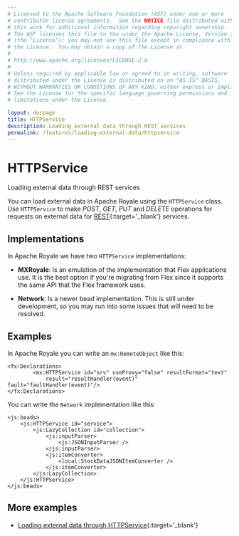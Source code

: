 ```yaml
---
# Licensed to the Apache Software Foundation (ASF) under one or more
# contributor license agreements.  See the NOTICE file distributed with
# this work for additional information regarding copyright ownership.
# The ASF licenses this file to You under the Apache License, Version 2.0
# (the "License"); you may not use this file except in compliance with
# the License.  You may obtain a copy of the License at
# 
# http://www.apache.org/licenses/LICENSE-2.0
# 
# Unless required by applicable law or agreed to in writing, software
# distributed under the License is distributed on an "AS IS" BASIS,
# WITHOUT WARRANTIES OR CONDITIONS OF ANY KIND, either express or implied.
# See the License for the specific language governing permissions and
# limitations under the License.

layout: docpage
title: HTTPService
description: Loading external data through REST services
permalink: /features/loading-external-data/httpservice
---
```


# HTTPService

Loading external data through REST services

You can load external data in Apache Royale using the `HTTPService` class. Use `HTTPService` to make _POST_, _GET_, _PUT_ and _DELETE_ operations for requests on external data for [REST](https://en.wikipedia.org/wiki/Representational_state_transfer){:target='_blank'} services.

## Implementations

In Apache Royale we have two `HTTPService` implementations:

* **MXRoyale**: Is an emulation of the implementation that Flex applications use. It is the best option if you're migrating from Flex since it supports the same API that the Flex framework uses.

* **Network**: Is a newer bead implementation. This is still under development, so you may run into some issues that will need to be resolved.

## Examples

In Apache Royale you can write an `mx:RemoteObject` like this:

```mxml
<fx:Declarations>
    	<mx:HTTPService id="srv" useProxy="false" resultFormat="text"
            result="resultHandler(event)" fault="faultHandler(event)"/>
</fx:Declarations>
```

You can write the `Network` implementation like this:

```mxml
<js:beads>
    <js:HTTPService id="service">
        <js:LazyCollection id="collection">
            <js:inputParser>
                <js:JSONInputParser />
            </js:inputParser>
            <js:itemConverter>
                <local:StockDataJSONItemConverter />
            </js:itemConverter> 
        </js:LazyCollection>
    </js:HTTPService>
</js:beads>
```

## More examples

- [Loading external data through HTTPService](https://royale.apache.org/loading-external-data-through-httpservice/){:target='_blank'} 
